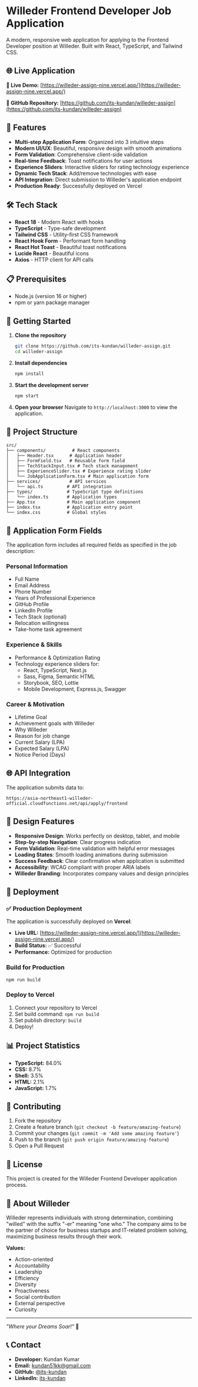 # Willeder Frontend Developer Job Application

A modern, responsive web application for applying to the Frontend Developer position at Willeder. Built with React, TypeScript, and Tailwind CSS.

## 🌐 Live Application

**🔗 Live Demo:** [https://willeder-assign-nine.vercel.app/](https://willeder-assign-nine.vercel.app/)

**📁 GitHub Repository:** [https://github.com/its-kundan/willeder-assign](https://github.com/its-kundan/willeder-assign)

## 🚀 Features

* **Multi-step Application Form**: Organized into 3 intuitive steps
* **Modern UI/UX**: Beautiful, responsive design with smooth animations
* **Form Validation**: Comprehensive client-side validation
* **Real-time Feedback**: Toast notifications for user actions
* **Experience Sliders**: Interactive sliders for rating technology experience
* **Dynamic Tech Stack**: Add/remove technologies with ease
* **API Integration**: Direct submission to Willeder's application endpoint
* **Production Ready**: Successfully deployed on Vercel

## 🛠️ Tech Stack

* **React 18** - Modern React with hooks
* **TypeScript** - Type-safe development
* **Tailwind CSS** - Utility-first CSS framework
* **React Hook Form** - Performant form handling
* **React Hot Toast** - Beautiful toast notifications
* **Lucide React** - Beautiful icons
* **Axios** - HTTP client for API calls

## 📋 Prerequisites

* Node.js (version 16 or higher)
* npm or yarn package manager

## 🚀 Getting Started

1. **Clone the repository**
   ```bash
   git clone https://github.com/its-kundan/willeder-assign.git
   cd willeder-assign
   ```

2. **Install dependencies**
   ```bash
   npm install
   ```

3. **Start the development server**
   ```bash
   npm start
   ```

4. **Open your browser**
   Navigate to `http://localhost:3000` to view the application.

## 📁 Project Structure

```
src/
├── components/          # React components
│   ├── Header.tsx      # Application header
│   ├── FormField.tsx   # Reusable form field
│   ├── TechStackInput.tsx # Tech stack management
│   ├── ExperienceSlider.tsx # Experience rating slider
│   └── JobApplicationForm.tsx # Main application form
├── services/           # API services
│   └── api.ts         # API integration
├── types/             # TypeScript type definitions
│   └── index.ts       # Application types
├── App.tsx            # Main application component
├── index.tsx          # Application entry point
└── index.css          # Global styles
```

## 📝 Application Form Fields

The application form includes all required fields as specified in the job description:

### Personal Information

* Full Name
* Email Address
* Phone Number
* Years of Professional Experience
* GitHub Profile
* LinkedIn Profile
* Tech Stack (optional)
* Relocation willingness
* Take-home task agreement

### Experience & Skills

* Performance & Optimization Rating
* Technology experience sliders for:  
   * React, TypeScript, Next.js  
   * Sass, Figma, Semantic HTML  
   * Storybook, SEO, Lottie  
   * Mobile Development, Express.js, Swagger

### Career & Motivation

* Lifetime Goal
* Achievement goals with Willeder
* Why Willeder
* Reason for job change
* Current Salary (LPA)
* Expected Salary (LPA)
* Notice Period (Days)

## 🌐 API Integration

The application submits data to:

```
https://asia-northeast1-willeder-official.cloudfunctions.net/api/apply/frontend
```

## 🎨 Design Features

* **Responsive Design**: Works perfectly on desktop, tablet, and mobile
* **Step-by-step Navigation**: Clear progress indication
* **Form Validation**: Real-time validation with helpful error messages
* **Loading States**: Smooth loading animations during submission
* **Success Feedback**: Clear confirmation when application is submitted
* **Accessibility**: WCAG compliant with proper ARIA labels
* **Willeder Branding**: Incorporates company values and design principles

## 🚀 Deployment

### ✅ Production Deployment

The application is successfully deployed on **Vercel**:
- **Live URL:** [https://willeder-assign-nine.vercel.app/](https://willeder-assign-nine.vercel.app/)
- **Build Status:** ✅ Successful
- **Performance:** Optimized for production

### Build for Production

```bash
npm run build
```

### Deploy to Vercel

1. Connect your repository to Vercel
2. Set build command: `npm run build`
3. Set publish directory: `build`
4. Deploy!

## 📊 Project Statistics

* **TypeScript:** 84.0%
* **CSS:** 8.7%
* **Shell:** 3.5%
* **HTML:** 2.1%
* **JavaScript:** 1.7%

## 🤝 Contributing

1. Fork the repository
2. Create a feature branch (`git checkout -b feature/amazing-feature`)
3. Commit your changes (`git commit -m 'Add some amazing feature'`)
4. Push to the branch (`git push origin feature/amazing-feature`)
5. Open a Pull Request

## 📄 License

This project is created for the Willeder Frontend Developer application process.

## 🏢 About Willeder

Willeder represents individuals with strong determination, combining "willed" with the suffix "-er" meaning "one who." The company aims to be the partner of choice for business startups and IT-related problem solving, maximizing business results through their work.

**Values:**

* Action-oriented
* Accountability
* Leadership
* Efficiency
* Diversity
* Proactiveness
* Social contribution
* External perspective
* Curiosity

---

_"Where your Dreams Soar!"_ 🚀

## 📞 Contact

* **Developer:** Kundan Kumar
* **Email:** kundan51kk@gmail.com
* **GitHub:** [@its-kundan](https://github.com/its-kundan)
* **LinkedIn:** [its-kundan](https://www.linkedin.com/in/its-kundan)
